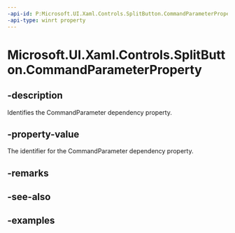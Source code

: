 ```yaml
---
-api-id: P:Microsoft.UI.Xaml.Controls.SplitButton.CommandParameterProperty
-api-type: winrt property
---
```


<!-- Property syntax.
public DependencyProperty CommandParameterProperty { get; }
-->

# Microsoft.UI.Xaml.Controls.SplitButton.CommandParameterProperty

## -description

Identifies the CommandParameter dependency property.

## -property-value

The identifier for the CommandParameter dependency property.

## -remarks

## -see-also

## -examples

